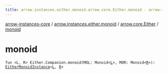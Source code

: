 ```yaml
---
title: arrow.instances.either.monoid.arrow.core.Either.monoid - arrow-instances-core
---
```


[arrow-instances-core](../../index.html) / [arrow.instances.either.monoid](../index.html) / [arrow.core.Either](index.html) / [monoid](./monoid.html)

# monoid

`fun <L, R> Either.Companion.monoid(MOL: Monoid<`[`L`](monoid.html#L)`>, MOR: Monoid<`[`R`](monoid.html#R)`>): `[`EitherMonoidInstance`](../../arrow.instances/-either-monoid-instance/index.html)`<`[`L`](monoid.html#L)`, `[`R`](monoid.html#R)`>`
